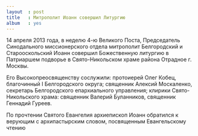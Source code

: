 ```yaml
---
layout  : post
title   : Митрополит Иоанн совершил Литургию
album   : yes
---
```

14 апреля 2013 года, в неделю 4-ю Великого Поста, Председатель Синодального миссионерского отдела митрополит Белгородский и Старооскольский Иоанн совершил Божественную литургию в Патриаршем подворье в Свято-Никольском храме района Отрадное г. Москвы.

Его Высокопреосвященству сослужили: протоиерей Олег Кобец, благочинный I Белгородского округа; священник Алексий Москаленко, секретарь Белгородского епархиального управления; клирики Свято-Никольского храма: священник Валерий Буланников, священник Геннадий Гуреев.

По прочтении Святого Евангелия архиепископ Иоанн обратился к верующим с архипастырским словом, посвященным Евангельскому чтению
